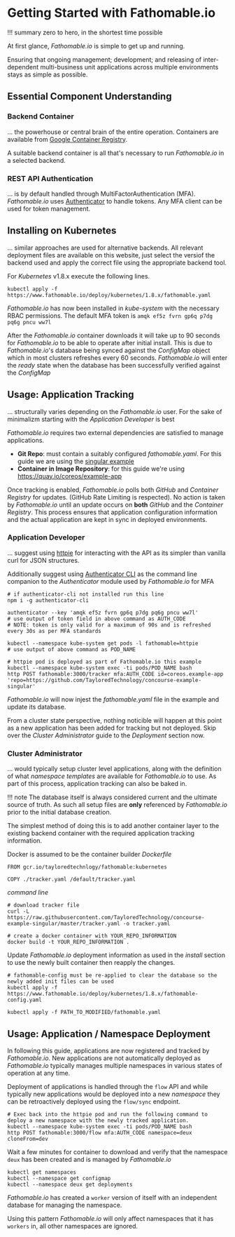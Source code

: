 # Getting Started with Fathomable.io

!!! summary
		zero to hero, in the shortest time possible

At first glance, _Fathomable.io_ is simple to get up and running.

Ensuring that ongoing management; development; and releasing of inter-dependent multi-business unit applications across multiple environments stays as simple as possible.

## Essential Component Understanding

### Backend Container

… the powerhouse or central brain of the entire operation. Containers are available from [Google Container Registry](https://gcr.io/taylored-technology/fathomable).

A suitable backend container is all that's necessary to run _Fathomable.io_ in a selected backend.

<!--
### Plugin Selection

… additional plugin functionality is not required for minimal operation. For additional information on plugins and their capabilities see the relevant [plugin](./plugins.md) documentation.
-->

### REST API Authentication

… is by default handled through MultiFactorAuthentication (MFA). _Fathomable.io_ uses [Authenticator](https://www.npmjs.com/package/authenticator-cli) to handle tokens. Any MFA client can be used for token management.

## Installing on Kubernetes

… similar approaches are used for alternative backends. All relevant deployment files are available on this website, just select the versiof the backend used and apply the correct file using the appropriate backend tool.

For _Kubernetes_ v1.8.x execute the following lines.

```
kubectl apply -f https://www.fathomable.io/deploy/kubernetes/1.8.x/fathomable.yaml
```

_Fathomable.io_ has now been installed in _kube-system_ with the necessary RBAC permissions. The default MFA token is `amqk ef5z fvrn gp6q p7dg pq6g pncu ww7l`

After the _Fathomable.io_ container downloads it will take up to 90 seconds for _Fathomable.io_ to be able to operate after initial install. This is due to _Fathomable.io_'s database being synced against the _ConfigMap_ object which in most clusters refreshes every 60 seconds. _Fathomable.io_ will enter the _ready_ state when the database has been successfully verified against the _ConfigMap_

## Usage: Application Tracking

… structurally varies depending on the _Fathomable.io_ user. For the sake of minimalizm starting with the _Application Developer_ is best

_Fathomable.io_ requires two external dependencies are satisfied to manage applications.

* **Git Repo**: must contain a suitably configured _fathomable.yaml_. For this guide we are using the [singular example](https://github.com/TayloredTechnology/concourse-example-singular)
* **Container in Image Repository**: for this guide we're using https://quay.io/coreos/example-app

Once tracking is enabled, _Fathomable.io_ polls both _GitHub_ and _Container Registry_ for updates. (GitHub Rate Limiting is respected). No action is taken by _Fathomable.io_ until an update occurs on **both** _GitHub_ and the _Container Registry_. This process ensures that application configuration information and the actual application are kept in sync in deployed environments.

### Application Developer

… suggest using [httpie](https://github.com/jakubroztocil/httpie) for interacting with the API as its simpler than vanilla curl for JSON structures.

Additionally suggest using [Authenticator CLI](https://www.npmjs.com/package/authenticator-cli) as the command line companion to the _Authenticator_ module used by _Fathomable.io_ for MFA

```
# if authenticator-cli not installed run this line
npm i -g authenticator-cli

authenticator --key 'amqk ef5z fvrn gp6q p7dg pq6g pncu ww7l'
# use output of token field in above command as AUTH_CODE
# NOTE: token is only valid for a maximum of 90s and is refreshed every 30s as per MFA standards

kubectl --namespace kube-system get pods -l fathomable=httpie
# use output of above command as POD_NAME

# httpie pod is deployed as part of Fathomable.io this example
kubectl --namespace kube-system exec -ti pods/POD_NAME bash
http POST fathomable:3000/tracker mfa:AUTH_CODE id=coreos.example-app 'repo=https://github.com/TayloredTechnology/concourse-example-singular'
```

_Fathomable.io_ will now injest the _fathomable.yaml_ file in the example and update its database.

From a cluster state perspective, nothing noticible will happen at this point as a new application has been added for tracking but not deployed. Skip over the _Cluster Administrator_ guide to the _Deployment_ section now.

### Cluster Administrator

… would typically setup cluster level applications, along with the definition of what _namespace templates_ are available for _Fathomable.io_ to use. As part of this process, application tracking can also be baked in.

!!! note
		The database itself is always considered current and the ultimate source of truth. As such all setup files are **only** referenced by _Fathomable.io_ prior to the initial database creation.

The simplest method of doing this is to add another container layer to the existing backend container with the required application tracking information.

Docker is assumed to be the container builder _Dockerfile_

```
FROM gcr.io/tayloredtechnlogy/fathomable:kubernetes

COPY ./tracker.yaml /default/tracker.yaml
```

_command line_

```
# download tracker file
curl -L https://raw.githubusercontent.com/TayloredTechnology/concourse-example-singular/master/tracker.yaml -o tracker.yaml

# create a docker container with YOUR_REPO_INFORMATION
docker build -t YOUR_REPO_INFORMATION .
```

Update _Fathomable.io_ deployment information as used in the _install_ section to use the newly built container then reapply the changes.

```
# fathomable-config must be re-applied to clear the database so the newly added init files can be used
kubectl apply -f https://www.fathomable.io/deploy/kubernetes/1.8.x/fathomable-config.yaml

kubectl apply -f PATH_TO_MODIFIED/fathomable.yaml
```

## Usage: Application / Namespace Deployment

In following this guide, applications are now registered and tracked by _Fathomable.io_. New applications are not automatically deployed as _Fathomable.io_ typically manages multiple namespaces in various states of operation at any time.

Deployment of applications is handled through the `flow` API and while typically new applications would be deployed into a new _namespace_ they can be retroactively deployed using the `flow/sync` endpoint.

```
# Exec back into the httpie pod and run the following command to deploy a new namespace with the newly tracked application.
kubectl --namespace kube-system exec -ti pods/POD_NAME bash
http POST fathomable:3000/flow mfa:AUTH_CODE namespace=deux cloneFrom=dev
```

Wait a few minutes for container to download and verify that the namespace `deux` has been created and is managed by _Fathomable.io_

```
kubectl get namespaces
kubectl --namespace get configmap
kubectl --namespace deux get deployments
```

_Fathomable.io_ has created a `worker` version of itself with an independent database for managing the namespace.

Using this pattern _Fathomable.io_ will only affect namespaces that it has `workers` in, all other namespaces are ignored.
